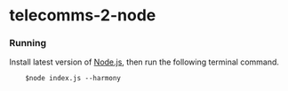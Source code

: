 # telecomms-2-node

### Running
Install latest version of [Node.js](https://nodejs.org/en/), then run the following terminal command. 
````shell
    $node index.js --harmony
````


